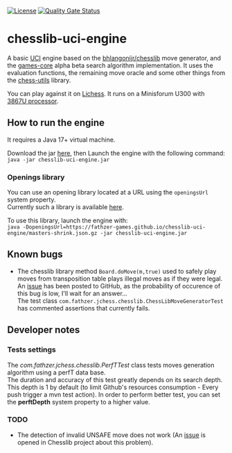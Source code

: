 [![License](https://img.shields.io/badge/license-Apache%202.0-brightgreen.svg)](https://github.com/fathzer-games/chesslib-uci-engine/blob/master/LICENSE)
[![Quality Gate Status](https://sonarcloud.io/api/project_badges/measure?project=fathzer-games_chesslib-uci-engine&metric=alert_status)](https://sonarcloud.io/summary/new_code?id=fathzer-games_chesslib-uci-engine)

# chesslib-uci-engine
A basic [UCI](https://en.wikipedia.org/wiki/Universal_Chess_Interface) engine based on the [bhlangonijr/chesslib](https://github.com/bhlangonijr/chesslib) move generator, and the [games-core](https://github.com/fathzer-games/games-core) alpha beta search algorithm implementation. It uses the evaluation functions, the remaining move oracle and some other things from the [chess-utils](https://github.com/fathzer-games/chess-utils) library.

You can play against it on [Lichess](https://lichess.org/@/fathzer-jchess). It runs on a Minisforum U300 with [3867U processor](https://www.cpubenchmark.net/cpu.php?cpu=Intel+Celeron+3867U+%40+1.80GHz&id=3442).

## How to run the engine
It requires a Java 17+ virtual machine.

Download the jar [here](https://fathzer-games.github.io/chesslib-uci-engine/chesslib-uci-engine.jar), then Launch the engine with the following command: ```java -jar chesslib-uci-engine.jar```

### Openings library
You can use an opening library located at a URL using the ```openingsUrl``` system property.  
Currently such a library is available [here](https://fathzer-games.github.io/chesslib-uci-engine/masters-shrink.json.gz).

To use this library, launch the engine with:  
```java -DopeningsUrl=https://fathzer-games.github.io/chesslib-uci-engine/masters-shrink.json.gz -jar chesslib-uci-engine.jar```

## Known bugs
- The chesslib library method ```Board.doMove(m,true)``` used to safely play moves from transposition table plays illegal moves as if they were legal.  
An [issue](https://github.com/bhlangonijr/chesslib/issues/114) has been posted to GitHub, as the probability of occurence of this bug is low, I'll wait for an answer...  
The test class ```com.fathzer.jchess.chesslib.ChessLibMoveGeneratorTest``` has commented assertions that currently fails.

## Developer notes

### Tests settings
The *com.fathzer.jchess.chesslib.PerfTTest* class tests moves generation algorithm using a perfT data base.  
The duration and accuracy of this test greatly depends on its search depth.  
This depth is 1 by default (to limit Github's resources consumption - Every push trigger a mvn test action). In order to perform better test, you can set the **perftDepth** system property to a higher value.

### TODO
- The detection of invalid UNSAFE move does not work (An [issue](https://github.com/bhlangonijr/chesslib/issues/114) is opened in Chesslib project about this problem).